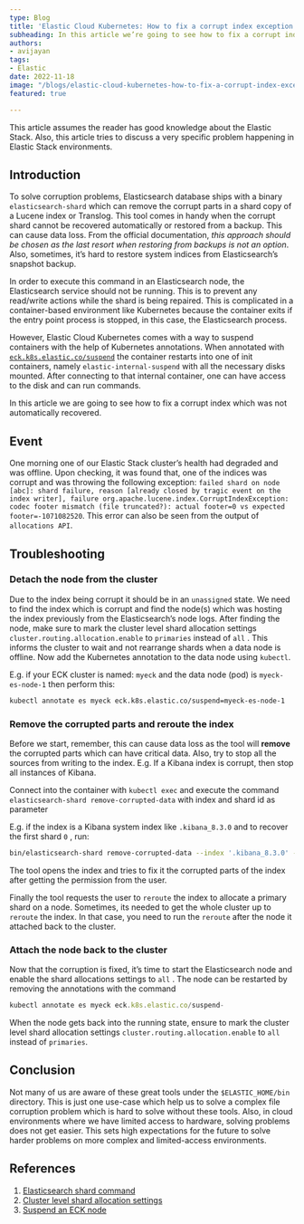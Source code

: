 ```yaml
---
type: Blog
title: 'Elastic Cloud Kubernetes: How to fix a corrupt index exception'
subheading: In this article we’re going to see how to fix a corrupt index which was not automatically recovered.
authors:
- avijayan
tags:
- Elastic
date: 2022-11-18
image: "/blogs/elastic-cloud-kubernetes-how-to-fix-a-corrupt-index-exception.png"
featured: true

---
```


This article assumes the reader has good knowledge about the Elastic Stack. Also, this article tries to discuss a very specific problem happening in Elastic Stack environments.

## Introduction

To solve corruption problems, Elasticsearch database ships with a binary `elasticsearch-shard` which can remove the corrupt parts in a shard copy of a Lucene index or Translog. This tool comes in handy when the corrupt shard cannot be recovered automatically or restored from a backup. This can cause data loss. From the official documentation, *this approach should be chosen as the last resort when restoring from backups is not an option*. Also, sometimes, it’s hard to restore system indices from Elasticsearch’s snapshot backup.

In order to execute this command in an Elasticsearch node, the Elasticsearch service should not be running. This is to prevent any read/write actions while the shard is being repaired. This is complicated in a container-based environment like Kubernetes because the container exits if the entry point process is stopped, in this case, the Elasticsearch process.

However, Elastic Cloud Kubernetes comes with a way to suspend containers with the help of Kubernetes annotations. When annotated with [`eck.k8s.elastic.co/suspend`](http://eck.k8s.elastic.co/suspend) the container restarts into one of init containers, namely `elastic-internal-suspend` with all the necessary disks mounted. After connecting to that internal container, one can have access to the disk and can run commands.  

In this article we are going to see how to fix a corrupt index which was not automatically recovered.

## Event

One morning one of our Elastic Stack cluster’s health had degraded and was offline. Upon checking, it was found that, one of the indices was corrupt and was throwing the following exception: `failed shard on node [abc]: shard failure, reason [already closed by tragic event on the index writer], failure org.apache.lucene.index.CorruptIndexException: codec footer mismatch (file truncated?): actual footer=0 vs expected footer=-1071082520`. This error can also be seen from the output of `allocations API`.

## Troubleshooting

### Detach the node from the cluster

Due to the index being corrupt it should be in an `unassigned` state. We need to find the index which is corrupt and find the node(s) which was hosting the index previously from the Elasticsearch’s node logs. After finding the node, make sure to mark the cluster level shard allocation settings `cluster.routing.allocation.enable` to `primaries` instead of `all` . This informs the cluster to wait and not rearrange shards when a data node is offline. Now add the Kubernetes annotation to the data node using `kubectl`.

E.g. if your ECK cluster is named: `myeck` and the data node (pod) is `myeck-es-node-1` then perform this:

```bash
kubectl annotate es myeck eck.k8s.elastic.co/suspend=myeck-es-node-1
```

### Remove the corrupted parts and reroute the index

Before we start, remember, this can cause data loss as the tool will **remove** the corrupted parts which can have critical data. Also, try to stop all the sources from writing to the index. E.g. If a Kibana index is corrupt, then stop all instances of Kibana.

Connect into the container with `kubectl exec` and execute the command `elasticsearch-shard remove-corrupted-data` with index and shard id as parameter

E.g. if the index is a Kibana system index like `.kibana_8.3.0` and to recover the first shard `0` , run:

```bash
bin/elasticsearch-shard remove-corrupted-data --index '.kibana_8.3.0' --shard-id 0
```

The tool opens the index and tries to fix it the corrupted parts of the index after getting the permission from the user.

Finally the tool requests the user to `reroute` the index to allocate a primary shard on a node. Sometimes, its needed to get the whole cluster up to `reroute` the index. In that case, you need to run the `reroute` after the node it attached back to the cluster.

### Attach the node back to the cluster

Now that the corruption is fixed, it’s time to start the Elasticsearch node and enable the shard allocations settings  to `all` . The node can be restarted by removing the annotations with the command

```jsx
kubectl annotate es myeck eck.k8s.elastic.co/suspend-
```

 When the node gets back into the running state, ensure to mark the cluster level shard allocation settings `cluster.routing.allocation.enable` to `all` instead of `primaries`. 

## Conclusion

Not many of us are aware of these great tools under the `$ELASTIC_HOME/bin` directory. This is just one use-case which help us to solve a complex file corruption problem which is hard to solve without these tools. Also, in cloud environments where we have limited access to hardware, solving problems does not get easier. This sets high expectations for the future to solve harder problems on more complex and limited-access environments.

## References

1. [Elasticsearch shard command](https://www.elastic.co/guide/en/elasticsearch/reference/current/shard-tool.html)
2. [Cluster level shard allocation settings](https://www.elastic.co/guide/en/elasticsearch/reference/current/modules-cluster.html#cluster-shard-allocation-settings)
3. [Suspend an ECK node](https://www.elastic.co/guide/en/cloud-on-k8s/current/k8s-troubleshooting-methods.html#k8s-suspend-elasticsearch)